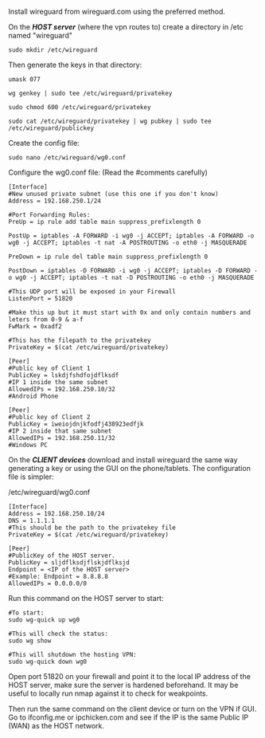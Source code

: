 Install wireguard from wireguard.com using the preferred method.

On the ***HOST server*** (where the vpn routes to) create a directory in /etc named "wireguard" 
```
sudo mkdir /etc/wireguard
```

Then generate the keys in that directory:
```
umask 077

wg genkey | sudo tee /etc/wireguard/privatekey

sudo chmod 600 /etc/wireguard/privatekey

sudo cat /etc/wireguard/privatekey | wg pubkey | sudo tee /etc/wireguard/publickey

```

Create the config file:
```
sudo nano /etc/wireguard/wg0.conf
```


Configure the wg0.conf file: (Read the #comments carefully)
```
[Interface]
#New unused private subnet (use this one if you don't know)
Address = 192.168.250.1/24

#Port Forwarding Rules:
PreUp = ip rule add table main suppress_prefixlength 0

PostUp = iptables -A FORWARD -i wg0 -j ACCEPT; iptables -A FORWARD -o wg0 -j ACCEPT; iptables -t nat -A POSTROUTING -o eth0 -j MASQUERADE

PreDown = ip rule del table main suppress_prefixlength 0

PostDown = iptables -D FORWARD -i wg0 -j ACCEPT; iptables -D FORWARD -o wg0 -j ACCEPT; iptables -t nat -D POSTROUTING -o eth0 -j MASQUERADE

#This UDP port will be exposed in your Firewall
ListenPort = 51820

#Make this up but it must start with 0x and only contain numbers and leters from 0-9 & a-f
FwMark = 0xadf2 

#This has the filepath to the privatekey
PrivateKey = $(cat /etc/wireguard/privatekey)

[Peer]
#Public key of Client 1
PublicKey = lskdjfshdfojdflksdf
#IP 1 inside the same subnet
AllowedIPs = 192.168.250.10/32
#Android Phone

[Peer]
#Public key of Client 2
PublicKey = iweiojdnjkfodfj438923edfjk
#IP 2 inside that same subnet
AllowedIPs = 192.168.250.11/32
#Windows PC

```

On the ***CLIENT devices*** download and install wireguard the same way generating a key or using the GUI on the phone/tablets. The configuration file is simpler:

/etc/wireguard/wg0.conf

```
[Interface]
Address = 192.168.250.10/24
DNS = 1.1.1.1
#This should be the path to the privatekey file
PrivateKey = $(cat /etc/wireguard/privatekey)

[Peer]
#PublicKey of the HOST server.
PublicKey = sljdflksdjflskjdflksjd
Endpoint = <IP of the HOST server>
#Example: Endpoint = 8.8.8.8
AllowedIPs = 0.0.0.0/0
```

Run this command on the HOST server to start:
```
#To start:
sudo wg-quick up wg0

#This will check the status:
sudo wg show

#This will shutdown the hosting VPN:
sudo wg-quick down wg0
```

Open port 51820 on your firewall and point it to the local IP address of the HOST server, make sure the server is hardened beforehand. It may be useful to locally run nmap against it to check for weakpoints.

Then run the same command on the client device or turn on the VPN if GUI. Go to ifconfig.me or ipchicken.com and see if the IP is the same Public IP (WAN) as the HOST network.

